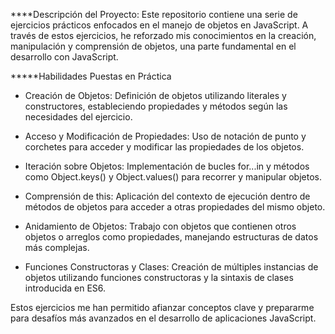 ****Descripción del Proyecto:
Este repositorio contiene una serie de ejercicios prácticos enfocados en el manejo de objetos en JavaScript. A través de estos ejercicios, he reforzado mis conocimientos en la creación, manipulación y comprensión de objetos, una parte fundamental en el desarrollo con JavaScript.

*****Habilidades Puestas en Práctica
- Creación de Objetos: Definición de objetos utilizando literales y constructores, estableciendo propiedades y métodos según las necesidades del ejercicio.

- Acceso y Modificación de Propiedades: Uso de notación de punto y corchetes para acceder y modificar las propiedades de los objetos.

- Iteración sobre Objetos: Implementación de bucles for...in y métodos como Object.keys() y Object.values() para recorrer y manipular objetos.

- Comprensión de this: Aplicación del contexto de ejecución dentro de métodos de objetos para acceder a otras propiedades del mismo objeto.

- Anidamiento de Objetos: Trabajo con objetos que contienen otros objetos o arreglos como propiedades, manejando estructuras de datos más complejas.

- Funciones Constructoras y Clases: Creación de múltiples instancias de objetos utilizando funciones constructoras y la sintaxis de clases introducida en ES6.

Estos ejercicios me han permitido afianzar conceptos clave y prepararme para desafíos más avanzados en el desarrollo de aplicaciones JavaScript.
